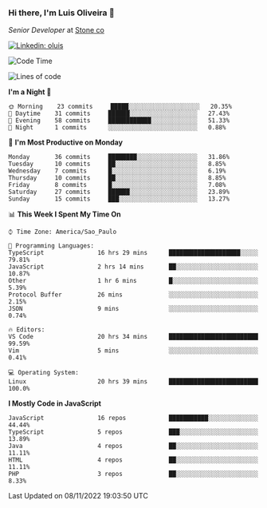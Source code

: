### Hi there, I'm Luis Oliveira 👋
*Senior Developer* at [Stone co](https://www.stone.com.br)  

[![Linkedin: oluis](https://img.shields.io/badge/-ooluis-blue?style=flat-square&logo=Linkedin&logoColor=white&link=https://www.linkedin.com/in/ooluis)](https://www.linkedin.com/in/ooluis/)

<!--START_SECTION:waka-->
![Code Time](http://img.shields.io/badge/Code%20Time-2%2C543%20hrs%2057%20mins-blue)

![Lines of code](https://img.shields.io/badge/From%20Hello%20World%20I%27ve%20Written-240%20Thousand%20lines%20of%20code-blue)

**I'm a Night 🦉** 

```text
🌞 Morning    23 commits     █████░░░░░░░░░░░░░░░░░░░░   20.35% 
🌆 Daytime    31 commits     ██████░░░░░░░░░░░░░░░░░░░   27.43% 
🌃 Evening    58 commits     ████████████░░░░░░░░░░░░░   51.33% 
🌙 Night      1 commits      ░░░░░░░░░░░░░░░░░░░░░░░░░   0.88%

```
📅 **I'm Most Productive on Monday** 

```text
Monday       36 commits     ████████░░░░░░░░░░░░░░░░░   31.86% 
Tuesday      10 commits     ██░░░░░░░░░░░░░░░░░░░░░░░   8.85% 
Wednesday    7 commits      █░░░░░░░░░░░░░░░░░░░░░░░░   6.19% 
Thursday     10 commits     ██░░░░░░░░░░░░░░░░░░░░░░░   8.85% 
Friday       8 commits      █░░░░░░░░░░░░░░░░░░░░░░░░   7.08% 
Saturday     27 commits     ██████░░░░░░░░░░░░░░░░░░░   23.89% 
Sunday       15 commits     ███░░░░░░░░░░░░░░░░░░░░░░   13.27%

```


📊 **This Week I Spent My Time On** 

```text
⌚︎ Time Zone: America/Sao_Paulo

💬 Programming Languages: 
TypeScript               16 hrs 29 mins      ████████████████████░░░░░   79.81% 
JavaScript               2 hrs 14 mins       ██░░░░░░░░░░░░░░░░░░░░░░░   10.87% 
Other                    1 hr 6 mins         █░░░░░░░░░░░░░░░░░░░░░░░░   5.39% 
Protocol Buffer          26 mins             ░░░░░░░░░░░░░░░░░░░░░░░░░   2.15% 
JSON                     9 mins              ░░░░░░░░░░░░░░░░░░░░░░░░░   0.74%

🔥 Editors: 
VS Code                  20 hrs 34 mins      █████████████████████████   99.59% 
Vim                      5 mins              ░░░░░░░░░░░░░░░░░░░░░░░░░   0.41%

💻 Operating System: 
Linux                    20 hrs 39 mins      █████████████████████████   100.0%

```

**I Mostly Code in JavaScript** 

```text
JavaScript               16 repos            ███████████░░░░░░░░░░░░░░   44.44% 
TypeScript               5 repos             ███░░░░░░░░░░░░░░░░░░░░░░   13.89% 
Java                     4 repos             ██░░░░░░░░░░░░░░░░░░░░░░░   11.11% 
HTML                     4 repos             ██░░░░░░░░░░░░░░░░░░░░░░░   11.11% 
PHP                      3 repos             ██░░░░░░░░░░░░░░░░░░░░░░░   8.33%

```



 Last Updated on 08/11/2022 19:03:50 UTC
<!--END_SECTION:waka-->
